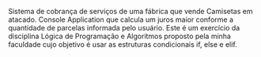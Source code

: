 Sistema de cobrança de serviços de uma fábrica que vende Camisetas em atacado.
Console Application que calcula um juros maior conforme a quantidade de parcelas informada pelo usuário. 
Este é um exercício da disciplina Lógica de Programação e Algoritmos proposto pela minha faculdade cujo objetivo é usar as estruturas condicionais if, else e elif.
